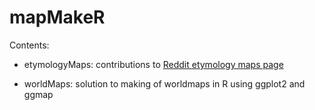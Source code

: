 mapMakeR
========

Contents:

* etymologyMaps: contributions to [Reddit etymology maps page](http://www.reddit.com/r/etymologymaps/)

* worldMaps: solution to making of worldmaps in R using ggplot2 and ggmap
